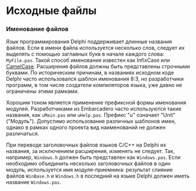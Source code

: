 # Исходные файлы

### Именование файлов

Язык программирования Delphi поддерживает длинные названия файлов. Если в имени файла используется несколько слов, следует их выделять с помощью заглавных букв в начале каждого слова: `MyFile.pas`. Такой способ именования известен как InfixCase или [CamelCase](https://ru.wikipedia.org/wiki/CamelCase). Расширения файлов должны быть представлены строчными буквами. По историческим причинам, в названиях исходном коде Delphi часто использовался шаблон именования 8:3, но разработчики программ, в том числе создатели компиляторов языка, уже давно не ограничены этими рамками.

Хорошим тоном является применение префиксной формы именования модулей. Разработчиками из Embarcadero часто используются такие названия, как `uMain.pas` или `uHelp.pas`. Префикс "u" означает "Unit" \("Модуль"\). Допустимо использование различных шаблонов имен, однако в рамках одного проекта вид наименований не должен различаться.

При переводе заголовочных файлов языков C/C++ на Delphi их названия, за исключением расширения, изменять не следует. Так, например, `Windows.h` должен быть представлен как `Windows.pas`. Если необходимо объединить несколько заголовочных файлов в один модуль, используется имя модуля-приемника: результат слияние файлов `WinBase.h` и `Windows.h` в последний на языке Delphi должен иметь название `Windows.pas`.

